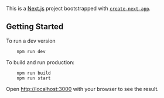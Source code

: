 This is a [Next.js](https://nextjs.org/) project bootstrapped with [`create-next-app`](https://github.com/vercel/next.js/tree/canary/packages/create-next-app).

## Getting Started

To run a dev version 

```
    npm run dev
```

To build and run production: 
```
    npm run build
    npm run start
```

Open [http://localhost:3000](http://localhost:3000) with your browser to see the result.
